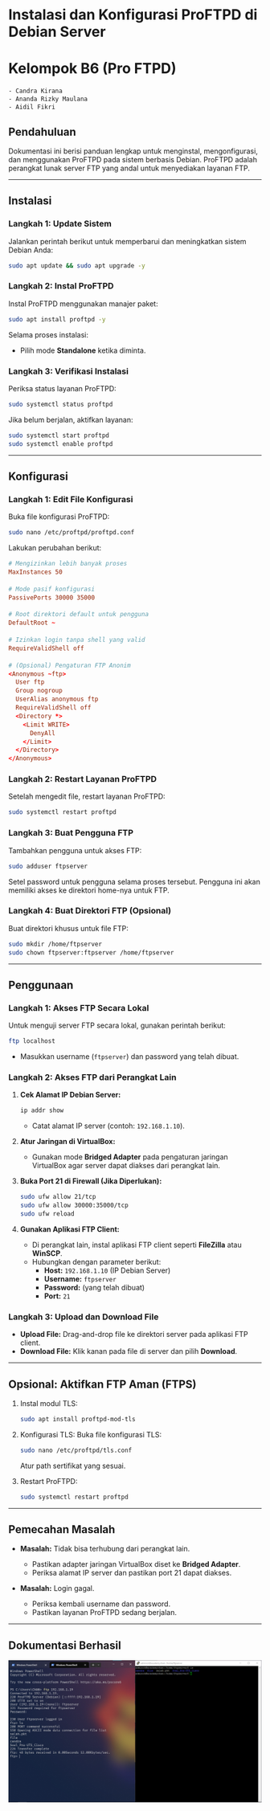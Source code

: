 # **Instalasi dan Konfigurasi ProFTPD di Debian Server**

# Kelompok B6 (Pro FTPD)
    - Candra Kirana
    - Ananda Rizky Maulana
    - Aidil Fikri

## **Pendahuluan**
Dokumentasi ini berisi panduan lengkap untuk menginstal, mengonfigurasi, dan menggunakan ProFTPD pada sistem berbasis Debian. ProFTPD adalah perangkat lunak server FTP yang andal untuk menyediakan layanan FTP.

---

## **Instalasi**

### **Langkah 1: Update Sistem**
Jalankan perintah berikut untuk memperbarui dan meningkatkan sistem Debian Anda:
```bash
sudo apt update && sudo apt upgrade -y
```

### **Langkah 2: Instal ProFTPD**
Instal ProFTPD menggunakan manajer paket:
```bash
sudo apt install proftpd -y
```

Selama proses instalasi:
- Pilih mode **Standalone** ketika diminta.

### **Langkah 3: Verifikasi Instalasi**
Periksa status layanan ProFTPD:
```bash
sudo systemctl status proftpd
```

Jika belum berjalan, aktifkan layanan:
```bash
sudo systemctl start proftpd
sudo systemctl enable proftpd
```

---

## **Konfigurasi**

### **Langkah 1: Edit File Konfigurasi**
Buka file konfigurasi ProFTPD:
```bash
sudo nano /etc/proftpd/proftpd.conf
```

Lakukan perubahan berikut:
```conf
# Mengizinkan lebih banyak proses
MaxInstances 50

# Mode pasif konfigurasi
PassivePorts 30000 35000

# Root direktori default untuk pengguna
DefaultRoot ~

# Izinkan login tanpa shell yang valid
RequireValidShell off

# (Opsional) Pengaturan FTP Anonim
<Anonymous ~ftp>
  User ftp
  Group nogroup
  UserAlias anonymous ftp
  RequireValidShell off
  <Directory *>
    <Limit WRITE>
      DenyAll
    </Limit>
  </Directory>
</Anonymous>
```

### **Langkah 2: Restart Layanan ProFTPD**
Setelah mengedit file, restart layanan ProFTPD:
```bash
sudo systemctl restart proftpd
```

### **Langkah 3: Buat Pengguna FTP**
Tambahkan pengguna untuk akses FTP:
```bash
sudo adduser ftpserver
```

Setel password untuk pengguna selama proses tersebut. Pengguna ini akan memiliki akses ke direktori home-nya untuk FTP.

### **Langkah 4: Buat Direktori FTP (Opsional)**
Buat direktori khusus untuk file FTP:
```bash
sudo mkdir /home/ftpserver
sudo chown ftpserver:ftpserver /home/ftpserver
```

---

## **Penggunaan**

### **Langkah 1: Akses FTP Secara Lokal**
Untuk menguji server FTP secara lokal, gunakan perintah berikut:
```bash
ftp localhost
```
- Masukkan username (`ftpserver`) dan password yang telah dibuat.

### **Langkah 2: Akses FTP dari Perangkat Lain**
1. **Cek Alamat IP Debian Server:**
   ```bash
   ip addr show
   ```
   - Catat alamat IP server (contoh: `192.168.1.10`).

2. **Atur Jaringan di VirtualBox:**
   - Gunakan mode **Bridged Adapter** pada pengaturan jaringan VirtualBox agar server dapat diakses dari perangkat lain.

3. **Buka Port 21 di Firewall (Jika Diperlukan):**
   ```bash
   sudo ufw allow 21/tcp
   sudo ufw allow 30000:35000/tcp
   sudo ufw reload
   ```

4. **Gunakan Aplikasi FTP Client:**
   - Di perangkat lain, instal aplikasi FTP client seperti **FileZilla** atau **WinSCP**.
   - Hubungkan dengan parameter berikut:
     - **Host:** `192.168.1.10` (IP Debian Server)
     - **Username:** `ftpserver`
     - **Password:** (yang telah dibuat)
     - **Port:** `21`

### **Langkah 3: Upload dan Download File**
- **Upload File:** Drag-and-drop file ke direktori server pada aplikasi FTP client.
- **Download File:** Klik kanan pada file di server dan pilih **Download**.

---

## **Opsional: Aktifkan FTP Aman (FTPS)**
1. Instal modul TLS:
   ```bash
   sudo apt install proftpd-mod-tls
   ```

2. Konfigurasi TLS:
   Buka file konfigurasi TLS:
   ```bash
   sudo nano /etc/proftpd/tls.conf
   ```
   Atur path sertifikat yang sesuai.

3. Restart ProFTPD:
   ```bash
   sudo systemctl restart proftpd
   ```

---

## **Pemecahan Masalah**
- **Masalah:** Tidak bisa terhubung dari perangkat lain.
  - Pastikan adapter jaringan VirtualBox diset ke **Bridged Adapter**.
  - Periksa alamat IP server dan pastikan port 21 dapat diakses.

- **Masalah:** Login gagal.
  - Periksa kembali username dan password.
  - Pastikan layanan ProFTPD sedang berjalan.

---

## **Dokumentasi Berhasil**
![Dokumentasi Berhasil](image.png)

